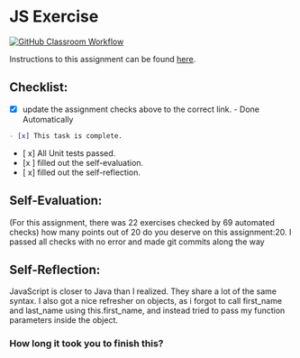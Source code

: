 JS Exercise
===================================
[![GitHub Classroom Workflow](https://github.com/IT3049C-Lively-FA23/js-exercises-Shnickelbob/actions/workflows/classroom.yml/badge.svg)](https://github.com/IT3049C-Lively-FA23/js-exercises-Shnickelbob/actions/workflows/classroom.yml)

Instructions to this assignment can be found [here](https://reedws.github.io/IT3049C/coursework/assignments/js-exercises/).

## Checklist:
- [x] update the assignment checks above to the correct link. - Done Automatically
```md
- [x] This task is complete.
```
- [ x] All Unit tests passed.
- [x ] filled out the self-evaluation.
- [ x] filled out the self-reflection.

## Self-Evaluation: 
(For this assignment, there was 22 exercises checked by 69 automated checks)
how many points out of 20 do you deserve on this assignment:20. I passed all checks with no error and made git commits along the way

## Self-Reflection:
JavaScript is closer to Java than I realized. They share a lot of the same syntax. I also got a nice refresher on objects, as i forgot to call first_name and last_name using this.first_name, and instead tried to pass my function parameters inside the object.

### How long it took you to finish this?
